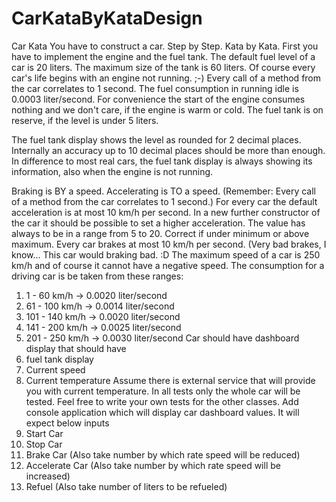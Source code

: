 # CarKataByKataDesign

Car Kata
You have to construct a car. Step by Step. Kata by Kata. First you have to implement the engine and the fuel tank. The default fuel level of a car is 20 liters. The maximum size of the tank is 60 liters. Of course every car's life begins with an engine not running. ;-) 
Every call of a method from the car correlates to 1 second. 
The fuel consumption in running idle is 0.0003 liter/second. For convenience the start of the engine consumes nothing and we don't care, if the engine is warm or cold. The fuel tank is on reserve, if the level is under 5 liters. 

The fuel tank display shows the level as rounded for 2 decimal places. Internally an accuracy up to 10 decimal places should be more than enough. In difference to most real cars, the fuel tank display is always showing its information, also when the engine is not running.

 Braking is BY a speed. Accelerating is TO a speed. (Remember: Every call of a method from the car correlates to 1 second.)
For every car the default acceleration is at most 10 km/h per second.
In a new further constructor of the car it should be possible to set a higher acceleration. The value has always to be in a range from 5 to 20. Correct if under minimum or above maximum.
Every car brakes at most 10 km/h per second. (Very bad brakes, I know... This car would braking bad. :D The maximum speed of a car is 250 km/h and of course it cannot have a negative speed.
The consumption for a driving car is be taken from these ranges:
1. 1 - 60 km/h -> 0.0020 liter/second
2. 61 - 100 km/h -> 0.0014 liter/second
3. 101 - 140 km/h -> 0.0020 liter/second
4. 141 - 200 km/h -> 0.0025 liter/second
5. 201 - 250 km/h -> 0.0030 liter/second
Car should have dashboard display that should have
1. fuel tank display
2. Current speed
3. Current temperature
Assume there is external service that will provide you with current temperature. In all tests only the whole car will be tested. Feel free to write your own tests for the other classes.
Add console application which will display car dashboard values. It will expect below inputs
1. Start Car
2. Stop Car
3. Brake Car (Also take number by which rate speed will be reduced)
4. Accelerate Car (Also take number by which rate speed will be increased)
5. Refuel (Also take number of liters to be refueled)

